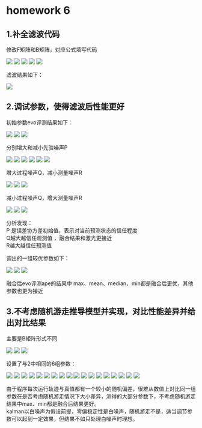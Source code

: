 # homework 6

## 1.补全滤波代码

修改F矩阵和B矩阵，对应公式填写代码

<img src="images/1.1.png"> 
<img src="images/1.3.png"> 
<img src="images/1.4.png"> 
<img src="images/1.5.png"> 
<img src="images/1.6.png"> 

滤波结果如下：

<img src="images/1.7.png"> 

## 2.调试参数，使得滤波后性能更好

初始参数evo评测结果如下：

<img src="images/2.11.png"> 
<img src="images/2.12.png"> 
<img src="images/2.13.png">

分别增大和减小先验噪声P

<img src="images/2.21.png"> 
<img src="images/2.22.png"> 
<img src="images/2.23.png">

<img src="images/2.31.png"> 
<img src="images/2.32.png"> 
<img src="images/2.33.png">

增大过程噪声Q，减小测量噪声R

<img src="images/2.41.png"> 
<img src="images/2.42.png"> 
<img src="images/2.43.png">

减小过程噪声Q，增大测量噪声R

<img src="images/2.51.png"> 
<img src="images/2.52.png"> 
<img src="images/2.53.png">

分析发现：  
P 是误差协方差初始值，表示对当前预测状态的信任程度    
Q越大越信任观测值  ，融合结果和激光更接近  
R越大越信任预测值

调出的一组较优参数如下：

<img src="images/2.61.png"> 
<img src="images/2.63.png"> 
<img src="images/2.62.png">

融合后evo评测ape的结果中 max、mean、median、min都是融合后更优，其他参数也更为接近

## 3.不考虑随机游走推导模型并实现，对比性能差异并给出对比结果

主要是B矩阵形式不同

<img src="images/3.4.jpg">
<img src="images/3.1.png"> 
<img src="images/3.2.png"> 

设置了与2中相同的6组参数：

<img src="images/4.11.png"> 
<img src="images/4.12.png"> 
<img src="images/4.13.png">

<img src="images/4.21.png"> 
<img src="images/4.22.png"> 
<img src="images/4.23.png">

<img src="images/4.31.png"> 
<img src="images/4.32.png"> 
<img src="images/4.33.png">

<img src="images/4.41.png"> 
<img src="images/4.42.png"> 
<img src="images/4.43.png">

<img src="images/4.51.png"> 
<img src="images/4.52.png"> 
<img src="images/4.53.png">

<img src="images/4.61.png"> 
<img src="images/4.62.png"> 
<img src="images/4.63.png">

由于程序每次运行轨迹与真值都有一个较小的随机偏差，很难从数值上对比同一组参数在是否考虑随机游走情况下大小差异，测得的大部分参数下，不考虑随机游走结果中max、min都是融合后结果更好。  
kalman以白噪声为假设前提，零偏稳定性是白噪声，随机游走不是，适当调节参数可以起到一定效果，但结果不如只处理白噪声时理想。





